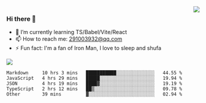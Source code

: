 <img align='right' src='https://github-readme-stats.vercel.app/api?username=niaogege&show_icons=true&theme=radical'/>

### Hi there 👋

- 🌱 I’m currently learning TS/Babel/Vite/React
- 📫 How to reach me: 291003932@qq.com
- ⚡ Fun fact:  I'm a fan of Iron Man, I love to sleep and shufa

![](https://github-readme-stats.vercel.app/api/top-langs/?username=niaogege&layout=compact)

<!--START_SECTION:waka-->
```text
Markdown     10 hrs 3 mins   ███████████░░░░░░░░░░░░░░   44.55 % 
JavaScript   4 hrs 29 mins   █████░░░░░░░░░░░░░░░░░░░░   19.94 % 
JSON         4 hrs 19 mins   ████▓░░░░░░░░░░░░░░░░░░░░   19.19 % 
TypeScript   2 hrs 12 mins   ██▒░░░░░░░░░░░░░░░░░░░░░░   09.78 % 
Other        39 mins         ▓░░░░░░░░░░░░░░░░░░░░░░░░   02.94 % 
```
<!--END_SECTION:waka-->
